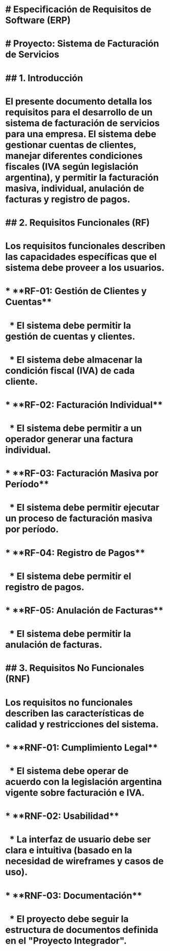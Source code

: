 # \# Especificación de Requisitos de Software (ERP)

# \# Proyecto: Sistema de Facturación de Servicios

# 

# \## 1. Introducción

# 

# El presente documento detalla los requisitos para el desarrollo de un sistema de facturación de servicios para una empresa. El sistema debe gestionar cuentas de clientes, manejar diferentes condiciones fiscales (IVA según legislación argentina), y permitir la facturación masiva, individual, anulación de facturas y registro de pagos.

# 

# \## 2. Requisitos Funcionales (RF)

# 

# Los requisitos funcionales describen las capacidades específicas que el sistema debe proveer a los usuarios.

# 

# \* \*\*RF-01: Gestión de Clientes y Cuentas\*\*

# &nbsp;   \* El sistema debe permitir la gestión de cuentas y clientes.

# &nbsp;   \* El sistema debe almacenar la condición fiscal (IVA) de cada cliente.

# 

# \* \*\*RF-02: Facturación Individual\*\*

# &nbsp;   \* El sistema debe permitir a un operador generar una factura individual.

# 

# \* \*\*RF-03: Facturación Masiva por Período\*\*

# &nbsp;   \* El sistema debe permitir ejecutar un proceso de facturación masiva por período.

# 

# \* \*\*RF-04: Registro de Pagos\*\*

# &nbsp;   \* El sistema debe permitir el registro de pagos.

# 

# \* \*\*RF-05: Anulación de Facturas\*\*

# &nbsp;   \* El sistema debe permitir la anulación de facturas.

# 

# \## 3. Requisitos No Funcionales (RNF)

# 

# Los requisitos no funcionales describen las características de calidad y restricciones del sistema.

# 

# \* \*\*RNF-01: Cumplimiento Legal\*\*

# &nbsp;   \* El sistema debe operar de acuerdo con la legislación argentina vigente sobre facturación e IVA.

# 

# \* \*\*RNF-02: Usabilidad\*\*

# &nbsp;   \* La interfaz de usuario debe ser clara e intuitiva (basado en la necesidad de wireframes y casos de uso).

# 

# \* \*\*RNF-03: Documentación\*\*

# &nbsp;   \* El proyecto debe seguir la estructura de documentos definida en el "Proyecto Integrador".

